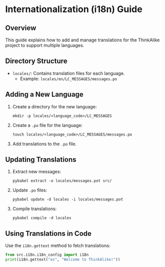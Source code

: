 # Internationalization (i18n) Guide

## Overview
This guide explains how to add and manage translations for the ThinkAlike project to support multiple languages.

## Directory Structure
- `locales/`: Contains translation files for each language.
  - Example: `locales/en/LC_MESSAGES/messages.po`

## Adding a New Language
1. Create a directory for the new language:
   ```
   mkdir -p locales/<language_code>/LC_MESSAGES
   ```
2. Create a `.po` file for the language:
   ```
   touch locales/<language_code>/LC_MESSAGES/messages.po
   ```
3. Add translations to the `.po` file.

## Updating Translations
1. Extract new messages:
   ```
   pybabel extract -o locales/messages.pot src/
   ```
2. Update `.po` files:
   ```
   pybabel update -d locales -i locales/messages.pot
   ```
3. Compile translations:
   ```
   pybabel compile -d locales
   ```

## Using Translations in Code
Use the `i18n.gettext` method to fetch translations:
```python
from src.i18n.i18n_config import i18n
print(i18n.gettext("es", "Welcome to ThinkAlike!"))
```
